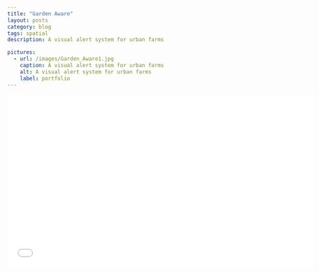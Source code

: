 ```yaml
---
title: "Garden Aware"
layout: posts
category: blog
tags: spatial
description: A visual alert system for urban farms

pictures:
  - url: /images/Garden_Aware1.jpg
    caption: A visual alert system for urban farms
    alt: A visual alert system for urban farms
    label: portfolio
---
```

<p>
	<iframe src="//player.vimeo.com/video/90091918" width="700" height="393" frameborder="0" webkitallowfullscreen mozallowfullscreen allowfullscreen></iframe>
</p>